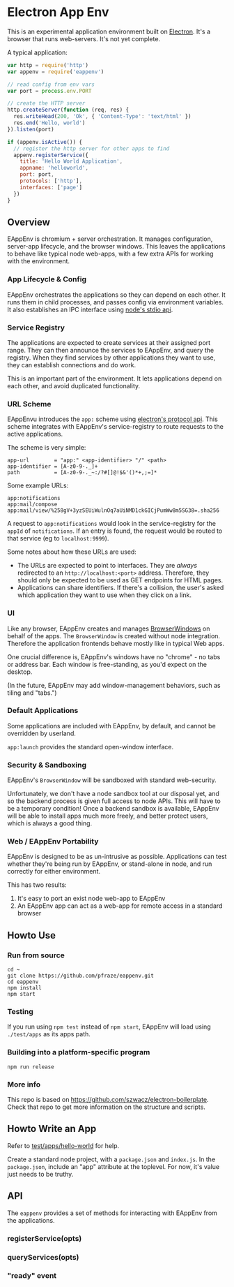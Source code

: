 Electron App Env
=====

This is an experimental application environment built on [Electron](http://electron.atom.io/).
It's a browser that runs web-servers.
It's not yet complete.

A typical application:

```js
var http = require('http')
var appenv = require('eappenv')

// read config from env vars
var port = process.env.PORT

// create the HTTP server
http.createServer(function (req, res) {
  res.writeHead(200, 'Ok', { 'Content-Type': 'text/html' })
  res.end('Hello, world')
}).listen(port)

if (appenv.isActive()) {
  // register the http server for other apps to find
  appenv.registerService({
    title: 'Hello World Application',
    appname: 'helloworld',
    port: port,
    protocols: ['http'],
    interfaces: ['page']
  })
}
```

## Overview

EAppEnv is chromium + server orchestration.
It manages configuration, server-app lifecycle, and the browser windows.
This leaves the applications to behave like typical node web-apps, with a few extra APIs for working with the environment.

### App Lifecycle & Config

EAppEnv orchestrates the applications so they can depend on each other.
It runs them in child processes, and passes config via environment variables.
It also establishes an IPC interface using [node's stdio api](https://nodejs.org/api/child_process.html#child_process_options_stdio).

### Service Registry

The applications are expected to create services at their assigned port range.
They can then announce the services to EAppEnv, and query the registry.
When they find services by other applications they want to use, they can establish connections and do work.

This is an important part of the environment.
It lets applications depend on each other, and avoid duplicated functionality.

### URL Scheme

EAppEnvu introduces the `app:` scheme using [electron's protocol api](http://electron.atom.io/docs/v0.36.5/api/protocol/).
This scheme integrates with EAppEnv's service-registry to route requests to the active applications.

The scheme is very simple:

```
app-url        = "app:" <app-identifier> "/" <path>
app-identifier = [A-z0-9-._]+
path           = [A-z0-9-._~:/?#[]@!$&'()*+,;=]*
```

Some example URLs:

```
app:notifications
app:mail/compose
app:mail/view/%258gV+3yzSEUiWulnOq7aUiNMD1ckGICjPumWw8m5SG38=.sha256
````

A request to `app:notifications` would look in the service-registry for the `appId` of `notifications`.
If an entry is found, the request would be routed to that service (eg to `localhost:9999`).

Some notes about how these URLs are used:
 - The URLs are expected to point to interfaces. They are *always* redirected to an `http://localhost:<port>` address. Therefore, they should only be expected to be used as GET endpoints for HTML pages.
 - Applications can share identifiers. If there's a collision, the user's asked which application they want to use when they click on a link.

### UI

Like any browser, EAppEnv creates and manages [BrowserWindows](http://electron.atom.io/docs/v0.36.5/api/browser-window/) on behalf of the apps.
The `BrowserWindow` is created without node integration.
Therefore the application frontends behave mostly like in typical Web apps.

One crucial difference is, EAppEnv's windows have no "chrome" - no tabs or address bar.
Each window is free-standing, as you'd expect on the desktop.

(In the future, EAppEnv may add window-management behaviors, such as tiling and "tabs.")

### Default Applications

Some applications are included with EAppEnv, by default, and cannot be overridden by userland.

`app:launch` provides the standard open-window interface.

### Security & Sandboxing

EAppEnv's `BrowserWindow` will be sandboxed with standard web-security.

Unfortunately, we don't have a node sandbox tool at our disposal yet, and so the backend process is given full access to node APIs.
This will have to be a temporary condition!
Once a backend sandbox is available, EAppEnv will be able to install apps much more freely, and better protect users, which is always a good thing.

### Web / EAppEnv Portability

EAppEnv is designed to be as un-intrusive as possible.
Applications can test whether they're being run by EAppEnv, or stand-alone in node, and run correctly for either environment.

This has two results:

 1. It's easy to port an exist node web-app to EAppEnv
 2. An EAppEnv app can act as a web-app for remote access in a standard browser


## Howto Use

### Run from source

```
cd ~
git clone https://github.com/pfraze/eappenv.git
cd eappenv
npm install
npm start
```

### Testing

If you run using `npm test` instead of `npm start`, EAppEnv will load using `./test/apps` as its apps path.

### Building into a platform-specific program

```
npm run release
```

### More info

This repo is based on https://github.com/szwacz/electron-boilerplate.
Check that repo to get more information on the structure and scripts.


## Howto Write an App

Refer to [test/apps/hello-world](./test/apps/hello-world) for help.

Create a standard node project, with a `package.json` and `index.js`.
In the `package.json`, include an "app" attribute at the toplevel.
For now, it's value just needs to be truthy.


## API

The `eappenv` provides a set of methods for interacting with EAppEnv from the applications.

### registerService(opts)

### queryServices(opts)

### "ready" event

